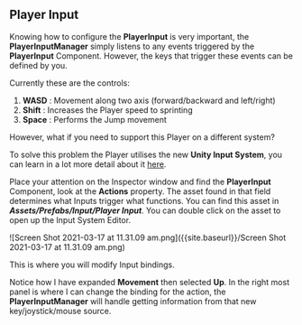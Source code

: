 ## Player Input

Knowing how to configure the **PlayerInput** is very important, the **PlayerInputManager** simply listens to any events triggered by the **PlayerInput** Component. However, the keys that trigger these events can be defined by you.

Currently these are the controls:

1. **WASD** : Movement along two axis (forward/backward and left/right)
2. **Shift** : Increases the Player speed to sprinting
3. **Space** : Performs the Jump movement

However, what if you need to support this Player on a different system?

To solve this problem the Player utilises the new **Unity Input System**, you can learn in a lot more detail about it [here](https://www.raywenderlich.com/9671886-new-unity-input-system-getting-started).

Place your attention on the Inspector window and find the **PlayerInput** Component, look at the **Actions** property. The asset found in that field determines what Inputs trigger what functions. You can find this asset in ***Assets/Prefabs/Input/Player Input***. You can double click on the asset to open up the Input System Editor. 

![Screen Shot 2021-03-17 at 11.31.09 am.png]({{site.baseurl}}/Screen Shot 2021-03-17 at 11.31.09 am.png)

This is where you will modify Input bindings. 

Notice how I have expanded **Movement** then selected **Up**. In the right most panel is where I can change the binding for the action, the **PlayerInputManager** will handle getting information from that new key/joystick/mouse source.

